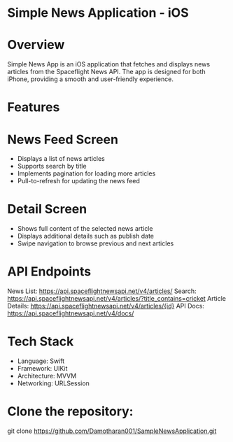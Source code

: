 # Simple News Application - iOS

# Overview

Simple News App is an iOS application that fetches and displays news articles from the Spaceflight News API. The app is designed for both iPhone, providing a smooth and user-friendly experience.

# Features

# News Feed Screen

- Displays a list of news articles
- Supports search by title
- Implements pagination for loading more articles
- Pull-to-refresh for updating the news feed

# Detail Screen

- Shows full content of the selected news article
- Displays additional details such as publish date
- Swipe navigation to browse previous and next articles

# API Endpoints

News List: https://api.spaceflightnewsapi.net/v4/articles/
Search: https://api.spaceflightnewsapi.net/v4/articles/?title_contains=cricket
Article Details: https://api.spaceflightnewsapi.net/v4/articles/{id}
API Docs: https://api.spaceflightnewsapi.net/v4/docs/

# Tech Stack

- Language: Swift
- Framework: UIKit
- Architecture: MVVM
- Networking: URLSession

# Clone the repository:

git clone https://github.com/Damotharan001/SampleNewsApplication.git
